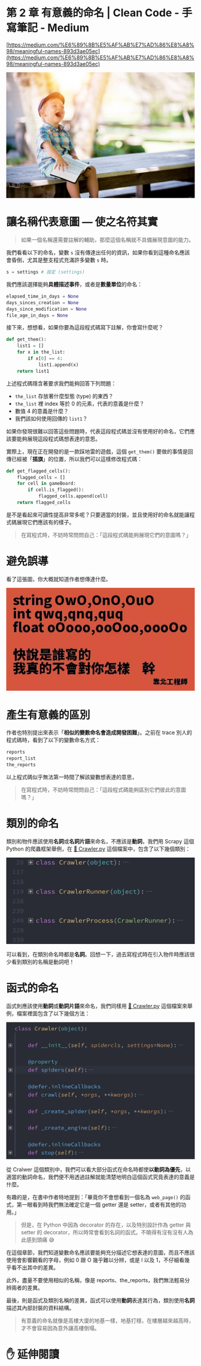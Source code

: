 # 第 2 章 有意義的命名 | Clean Code - 手寫筆記 - Medium

[https://medium.com/%E6%89%8B%E5%AF%AB%E7%AD%86%E8%A8%98/meaningful-names-893d3ae05ec](https://medium.com/%E6%89%8B%E5%AF%AB%E7%AD%86%E8%A8%98/meaningful-names-893d3ae05ec)

![1*aIIRntdw2stBWukYPGJg8Q.jpeg](2%20Clean%20Code%20Medium%207efce5e48a4c40b1a40e20b80b556912/1aIIRntdw2stBWukYPGJg8Q.jpeg)

# 讓名稱代表意圖 — 使之名符其實

> 如果一個名稱還需要註解的輔助，那麼這個名稱就不具備展現意圖的能力。

我們看看以下的命名，變數 `s` 沒有傳達出任何的資訊，如果你看到這種命名應該會昏倒，尤其是整支程式充滿許多變數 `s` 時。

```python
s = settings # 設定 (settings)
```

我們應該選擇能夠**具體描述事件**，或者是**數量單位**的命名：

```python
elapsed_time_in_days = None
days_sinces_creation = None
days_since_modification = None
file_age_in_days = None
```

接下來，想想看，如果你要為這段程式碼寫下註解，你會寫什麼呢？

```python
def get_them():
    list1 = []
    for x in the_list:
        if x[0] == 4:
            list1.append(x)
    return list1
```

上述程式碼隱含著要求我們能夠回答下列問題：

- `the_list` 存放著什麼型態 (type) 的東西？
- `the_list` 裡 index 等於 0 的元素，代表的意義是什麼？
- 數值 4 的意義是什麼？
- 我們該如何使用回傳的 `list1`？

如果你發現很難以回答這些問題時，代表這段程式碼並沒有使用好的命名，它們應該要能夠展現這段程式碼想表達的意思。

實際上，現在正在開發的是一款踩地雷的遊戲，這個 `get_them()` 要做的事情是回傳已經被「**插旗**」的位置，所以我們可以這樣修改程式碼：

```python
def get_flagged_cells():
    flagged_cells = []
    for cell in gameBoard:
        if cell.is_flagged():
            flagged_cells.append(cell)
    return flagged_cells
```

是不是看起來可讀性提高非常多呢？只要適當的封裝，並且使用好的命名就能讓程式碼展現它們應該有的樣子。

> 在寫程式時，不妨時常問問自己：「這段程式碼能夠展現它們的意圖嗎？」

# 避免誤導

看了這張圖，你大概就知道作者想傳達什麼。

![2%20Clean%20Code%20Medium%207efce5e48a4c40b1a40e20b80b556912/Untitled.png](2%20Clean%20Code%20Medium%207efce5e48a4c40b1a40e20b80b556912/Untitled.png)

# 產生有意義的區別

作者也特別提出來表示「**相似的變數命名會造成開發困難**」。之前在 trace 別人的程式碼時，看到了以下的變數命名方式：

```python
reports
report_list
the_reports
```

以上程式碼似乎無法第一時間了解該變數想表達的意思，

> 在寫程式時，不妨時常問問自己：「這段程式碼能夠區別它們彼此的意圖嗎？」

# 類別的命名

類別和物件應該使用**名詞**或**名詞片語**來命名，不應該是**動詞**，我們用 Scrapy 這個 Python 的爬蟲框架舉例，在 [🔗 Crawler.py](https://github.com/scrapy/scrapy/blob/master/scrapy/crawler.py) 這個檔案中，包含了以下幾個類別：

![2%20Clean%20Code%20Medium%207efce5e48a4c40b1a40e20b80b556912/Untitled%201.png](2%20Clean%20Code%20Medium%207efce5e48a4c40b1a40e20b80b556912/Untitled%201.png)

可以看到，在類別命名時都是**名詞**。回想一下，過去寫程式時在引入物件時應該很少看到類別的名稱是動詞吧！

# 函式的命名

函式則應該使用**動詞**或**動詞片語**來命名，我們同樣用 [🔗 Crawler.py](https://github.com/scrapy/scrapy/blob/master/scrapy/crawler.py) 這個檔案來舉例，檔案裡面包含了以下幾個方法：

![2%20Clean%20Code%20Medium%207efce5e48a4c40b1a40e20b80b556912/Untitled%202.png](2%20Clean%20Code%20Medium%207efce5e48a4c40b1a40e20b80b556912/Untitled%202.png)

從 Cralwer 這個類別中，我們可以看大部分函式在命名時都使**以動詞為優先**，以適當的動詞命名，我們便不用透過註解就能清楚地明白這個函式究竟表達的意義是什麼。

有趣的是，在書中作者特地提到：「畢竟你不會想看到一個名為 `web_page()` 的函式，第一眼看到時我們無法確定它是一個 getter 還是 setter，或者有其他的功用。」

> 但是，在 Python 中因為 decorator 的存在，以及特別設計作為 getter 與 setter 的 decorator，所以時常會看到名詞的函式。不曉得有沒有沒有人為此感到頭痛 😅

在這個章節，我們知道變數命名應該要能夠充分描述它想表達的意圖，而且不應該使用會影響觀看的字母，例如 0 跟 O 幾乎難以分辨，或是 l 以及 1，不仔細看幾乎看不出其中的差異。

此外，盡量不要使用相似的名稱，像是 reports、the_reports，我們無法輕易分辨兩者的差異。

最後，則是函式及類別名稱的差異，函式可以使用**動詞**表達其行為，類別使用**名詞**描述其內部封裝的資料結構。

> 有意義的命名就像是高樓大廈的地基一樣，地基打穩，在樓層越來越高時，才不會容易因為意外讓高樓倒塌。

# ✋ 延伸閱讀